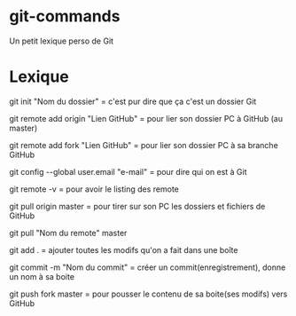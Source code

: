 # git-commands
Un petit lexique perso de Git

# Lexique

git init "Nom du dossier" = c'est pur dire que ça c'est un dossier Git

git remote add origin "Lien GitHub" = pour lier son dossier PC à GitHub (au master)

git remote add fork "Lien GitHub" = pour lier son dossier PC à sa branche GitHub

git config --global user.email "e-mail" = pour dire qui on est à Git

git remote -v = pour avoir le listing des remote

git pull origin master = pour tirer sur son PC les dossiers et fichiers de GitHub

git pull "Nom du remote" master

git add . = ajouter toutes les modifs qu'on a fait dans une boîte

git commit -m "Nom du commit" = créer un commit(enregistrement), donne un nom à sa boite

git push fork master = pour pousser le contenu de sa boite(ses modifs) vers GitHub
